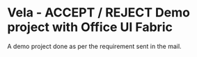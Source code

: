 # Vela - ACCEPT / REJECT Demo project with Office UI Fabric

A demo project done as per the requirement sent in the mail.